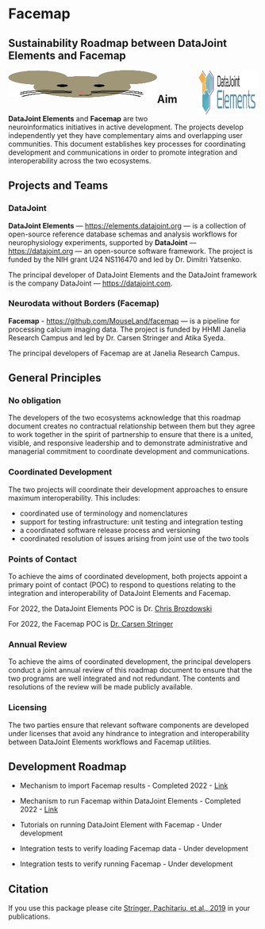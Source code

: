 # Facemap

## Sustainability Roadmap  between DataJoint Elements and Facemap

<p align="center">
  <img src="https://github.com/datajoint/datajoint-elements/blob/main/docs/img/facemap.png?raw=true" width="300" height="55" align="left">&nbsp;&nbsp;
  <img src="https://raw.githubusercontent.com/datajoint/datajoint.org/0a05cf5c2530a3595a13fc11f6abac64746d845d/static/images/elements-logo.png" width="120" height="92" align="right">
</p>  

## Aim
**DataJoint Elements** and **Facemap** are two neuroinformatics initiatives in active
development. The projects develop independently yet they have complementary aims and
overlapping user communities. This document establishes key processes for coordinating
development and communications in order to promote integration and interoperability
across the two ecosystems.

## Projects and Teams

### DataJoint

**DataJoint Elements** — https://elements.datajoint.org — is a collection of open-source
  reference database schemas and analysis workflows for neurophysiology experiments, 
  supported by **DataJoint** — https://datajoint.org — an open-source software 
  framework. The project is funded by the NIH grant U24 NS116470 and led by Dr. Dimitri 
  Yatsenko.
  
The principal developer of DataJoint Elements and the DataJoint framework is the company
DataJoint — https://datajoint.com.

### Neurodata without Borders (Facemap)

**Facemap** - https://github.com/MouseLand/facemap — is a pipeline for processing
calcium imaging data. The project is funded by HHMI Janelia Research Campus and led by
Dr. Carsen Stringer and Atika Syeda.

The principal developers of Facemap are at Janelia Research Campus.

## General Principles

### No obligation

The developers of the two ecosystems acknowledge that this roadmap document creates no
contractual relationship between them but they agree to work together in the spirit of
partnership to ensure that there is a united, visible, and responsive leadership and to
demonstrate administrative and managerial commitment to coordinate development and
communications.

### Coordinated Development

The two projects will coordinate their development approaches to ensure maximum
interoperability. This includes:

-   coordinated use of terminology and nomenclatures
-   support for testing infrastructure: unit testing and integration testing
-   a coordinated software release process and versioning
-   coordinated resolution of issues arising from joint use of the two tools

### Points of Contact

To achieve the aims of coordinated development, both projects appoint a primary point of
contact (POC) to respond to questions relating to the integration and interoperability 
of DataJoint Elements and Facemap.

For 2022, the DataJoint Elements POC is Dr. [Chris Brozdowski](mailto:cbroz@datajoint.com)

For 2022, the Facemap POC is [Dr. Carsen Stringer](mailto:stringerc@janelia.hhmi.org)

### Annual Review

To achieve the aims of coordinated development, the principal developers conduct a joint
annual review of this roadmap document to ensure that the two programs are
well integrated and not redundant. The contents and resolutions of the review will be
made publicly available.

### Licensing

The two parties ensure that relevant software components are developed under licenses
that avoid any hindrance to integration and interoperability between DataJoint Elements
workflows and Facemap utilities.

## Development Roadmap

- Mechanism to import Facemap results - Completed 2022 - 
[Link](https://github.com/datajoint/element-facemap/blob/main/element_facemap/facial_behavior_estimation.py#L389-L405)

- Mechanism to run Facemap within DataJoint Elements - Completed 2022 - 
[Link](https://github.com/datajoint/element-facemap/blob/main/element_facemap/facial_behavior_estimation.py#L259-L266)

- Tutorials on running DataJoint Element with Facemap - Under development 

- Integration tests to verify loading Facemap data - Under development

- Integration tests to verify running Facemap - Under development

## Citation

If you use this package please cite 
[Stringer, Pachitariu, et al., 2019](https://doi.org/10.1126%2Fscience.aav7893) in 
your publications.

